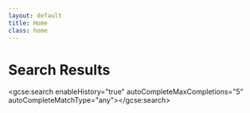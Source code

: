 ```yaml
---
layout: default
title: Home
class: home
---
```


# Search Results

<script>
 (function() {
   var cx = '011588373892979326516:ouhmnwdeclc';
   var gcse = document.createElement('script');
   gcse.type = 'text/javascript';
   gcse.async = true;
   gcse.src = (document.location.protocol == 'https:' ? 'https:' : 'http:') +
       '//www.google.com/cse/cse.js?cx=' + cx;
   var s = document.getElementsByTagName('script')[0];
   s.parentNode.insertBefore(gcse, s);
 })();
 </script>

<gcse:search enableHistory="true" autoCompleteMaxCompletions="5" autoCompleteMatchType="any"></gcse:search>